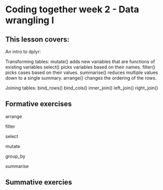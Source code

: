 # Coding together week 2 - Data wrangling I

## This lesson covers:

An intro to dplyr:

Transforming tables:
mutate() adds new variables that are functions of existing variables
select() picks variables based on their names.
filter() picks cases based on their values.
summarise() reduces multiple values down to a single summary.
arrange() changes the ordering of the rows.

Joining tables:
bind_rows()
bind_cols()
inner_join()
left_join()
right_join()

## Formative exercises

arrange

filter

select

mutate

group_by

summarise

## Summative exercies